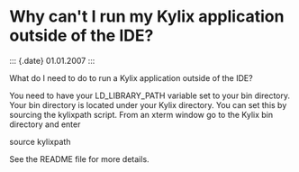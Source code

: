 Why can\'t I run my Kylix application outside of the IDE?
=========================================================

::: {.date}
01.01.2007
:::

What do I need to do to run a Kylix application outside of the IDE?

You need to have your LD\_LIBRARY\_PATH variable set to your bin
directory. Your bin directory is located under your Kylix directory. You
can set this by sourcing the kylixpath script. From an xterm window go
to the Kylix bin directory and enter

source kylixpath

See the README file for more details.
